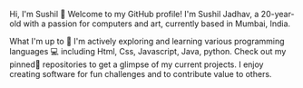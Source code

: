 Hi, I'm Sushil 👋
Welcome to my GitHub profile! I'm Sushil Jadhav, a 20-year-old with a passion for computers and art, currently based in Mumbai, India.

What I'm up to 🚀
I'm actively exploring and learning various programming languages 💻 including Html, Css, Javascript, Java, python. Check out my pinned📌 repositories to get a glimpse of my current projects. I enjoy creating software for fun challenges and to contribute value to others.
